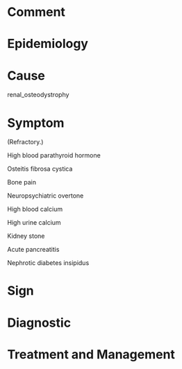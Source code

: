 # Comment

# Epidemiology

# Cause

renal_osteodystrophy

# Symptom

(Refractory.)

High blood parathyroid hormone

Osteitis fibrosa cystica

Bone pain

Neuropsychiatric overtone

High blood calcium

High urine calcium

Kidney stone

Acute pancreatitis

Nephrotic diabetes insipidus

# Sign

# Diagnostic

# Treatment and Management

